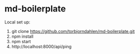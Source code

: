 # md-boilerplate

Local set up:
1. git clone https://github.com/torbjorndahlen/md-boilerplate.git
2. npm install
3. npm start
4. http://localhost:8000/api/ping

